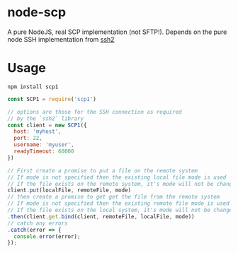 # node-scp

A pure NodeJS, real SCP implementation (not SFTP!).
Depends on the pure node SSH implementation from [ssh2](https://www.npmjs.com/package/ssh2)

# Usage

```
npm install scp1
```

```javascript
const SCP1 = require('scp1')

// options are those for the SSH connection as required
// by the `ssh2` library
const client = new SCP1({
  host: 'myhost',
  port: 22,
  username: 'myuser',
  readyTimeout: 60000
})

// First create a promise to put a file on the remote system
// If mode is not specified then the existing local file mode is used
// If the file exists on the remote system, it's mode will not be changed
client.put(localFile, remoteFile, mode)
// then create a promise to get get the file from the remote system
// If mode is not specified then the existing remote file mode is used
// If the file exists on the local system, it's mode will not be changed
.then(client.get.bind(client, remoteFile, localFile, mode))
// catch any errors
.catch(error => {
  console.error(error);
});
```
